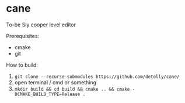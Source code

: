 # cane
To-be Sly cooper level editor

Prerequisites:
 * cmake
 * git

How to build:

1. ```git clone --recurse-submodules https://github.com/detolly/cane/```
2. open terminal / cmd or something
3. ```mkdir build && cd build && cmake .. && cmake -DCMAKE_BUILD_TYPE=Release .```
